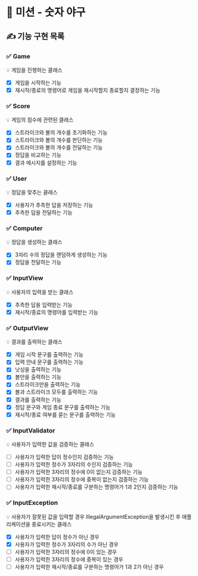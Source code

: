 # 🚀 미션 - 숫자 야구

## ✍ 기능 구현 목록

### ✅ Game
💡 게임을 진행하는 클래스
- [x] 게임을 시작하는 기능
- [x] 재시작/종료의 명령어로 게임을 재시작할지 종료할지 결정하는 기능

### ✅ Score
💡 게임의 점수에 관련된 클래스
- [x] 스트라이크와 볼의 개수를 초기화하는 기능
- [x] 스트라이크와 볼의 개수를 판단하는 기능
- [x] 스트라이크와 볼의 개수를 전달하는 기능
- [x] 정답을 비교하는 기능
- [x] 결과 메시지를 설정하는 기능

### ✅ User
💡 정답을 맞추는 클래스
- [x] 사용자가 추측한 답을 저장하는 기능
- [x] 추측한 답을 전달하는 기능

### ✅ Computer
💡 정답을 생성하는 클래스
- [x] 3자리 수의 정답을 랜덤하게 생성하는 기능
- [x] 정답을 전달하는 기능

### ✅ InputView
💡 사용자의 입력을 받는 클래스
- [x] 추측한 답을 입력받는 기능
- [x] 재시작/종료의 명령어를 입력받는 기능

### ✅ OutputView
💡 결과를 출력하는 클래스
- [x] 게임 시작 문구를 출력하는 기능
- [x] 입력 안내 문구를 출력하는 기능
- [x] 낫싱을 출력하는 기능
- [x] 볼만을 출력하는 기능
- [x] 스트라이크만을 출력하는 기능
- [x] 볼과 스트라이크 모두를 출력하는 기능
- [x] 결과를 출력하는 기능
- [x] 정답 문구와 게임 종료 문구를 출력하는 기능
- [x] 재시작/종료 여부를 묻는 문구를 출력하는 기능

### ✅ InputValidator
💡 사용자가 입력한 값을 검증하는 클래스
- [ ] 사용자가 입력한 답이 정수인지 검증하는 기능
- [ ] 사용자가 입력한 정수가 3자리의 수인지 검증하는 기능
- [ ] 사용자가 입력한 3자리의 정수에 0이 없는지 검증하는 기능
- [ ] 사용자가 입력한 3자리의 정수에 중복이 없는지 검증하는 기능
- [ ] 사용자가 입력한 재시작/종료를 구분하는 명령어가 1과 2인지 검증하는 기능

### ✅ InputException
💡 사용자가 잘못된 값을 입력할 경우 IllegalArgumentException을 발생시킨 후 애플리케이션을 종료시키는 클래스
- [x] 사용자가 입력한 답이 정수가 아닌 경우
- [x] 사용자가 입력한 정수가 3자리의 수가 아닌 경우
- [ ] 사용자가 입력한 3자리의 정수에 0이 있는 경우
- [ ] 사용자가 입력한 3자리의 정수에 중복이 있는 경우
- [ ] 사용자가 입력한 재시작/종료를 구분하는 명령어가 1과 2가 아닌 경우
